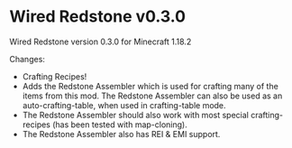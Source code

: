 # Wired Redstone v0.3.0

Wired Redstone version 0.3.0 for Minecraft 1.18.2

Changes:

* Crafting Recipes!
* Adds the Redstone Assembler which is used for crafting many of the items from this mod. The Redstone Assembler can
  also be used as an auto-crafting-table, when used in crafting-table mode.
* The Redstone Assembler should also work with most special crafting-recipes (has been tested with map-cloning).
* The Redstone Assembler also has REI & EMI support.
